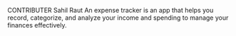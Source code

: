 CONTRIBUTER Sahil Raut 
An expense tracker is an app that helps you record, categorize, and analyze your income and spending to manage your finances effectively.
